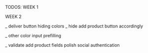 TODOS:
WEEK 1

<!-- _______ -->

WEEK 2

<!-- * polish navigation icons -->
<!-- - Home -->
<!-- - menu -->
<!-- - sales -->
<!-- - notifications -->
<!-- * store user & business details to local storage. -->
<!-- * complete dashboard ui -->
<!-- * add incomplete business setup tooltip -->
<!-- * create settings page -->
<!-- * polish products management -->
<!-- * login image -->
<!-- * make view agents modal full screen -->

_ deliver button hiding colors
_ hide add product button accordingly

<!-- \_ remove sales button -->
<!-- _ change profile place holders accordingly -->
<!-- _ update skipped business details -->

\_ other color input prefilling

 <!-- _ clear photo on update product -->

\_ validate add product fields polish social authentication
